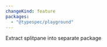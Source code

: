 ```yaml
---
changeKind: feature
packages:
  - "@typespec/playground"
---
```


Extract splitpane into separate package
